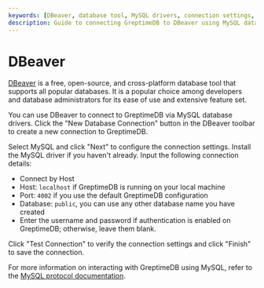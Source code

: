 ```yaml
---
keywords: [DBeaver, database tool, MySQL drivers, connection settings, verification]
description: Guide to connecting GreptimeDB to DBeaver using MySQL database drivers, including connection settings and verification steps.
---
```


# DBeaver

[DBeaver](https://dbeaver.io/) is a free, open-source, and cross-platform database tool that supports all popular databases. It is a popular choice among developers and database administrators for its ease of use and extensive feature set.

You can use DBeaver to connect to GreptimeDB via MySQL database drivers.
Click the "New Database Connection" button in the DBeaver toolbar to create a new connection to GreptimeDB.

Select MySQL and click "Next" to configure the connection settings.
Install the MySQL driver if you haven't already.
Input the following connection details:

- Connect by Host
- Host: `localhost` if GreptimeDB is running on your local machine
- Port: `4002` if you use the default GreptimeDB configuration
- Database: `public`, you can use any other database name you have created
- Enter the username and password if authentication is enabled on GreptimeDB; otherwise, leave them blank.

Click "Test Connection" to verify the connection settings and click "Finish" to save the connection.

For more information on interacting with GreptimeDB using MySQL, refer to the [MySQL protocol documentation](/user-guide/protocols/mysql.md).

